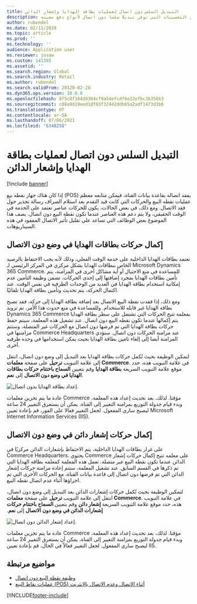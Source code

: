 ```yaml
---
title: التبديل السلس دون اتصال لعمليات بطاقة الهدايا وإشعار الدائن
description: يقدم هذا الموضوع نظرة عامه حول التحسينات التي توفر تبديلا سلسا دون اتصال لأنواع دفع معينه.
author: rubendel
ms.date: 02/11/2020
ms.topic: article
ms.prod: ''
ms.technology: ''
audience: Application user
ms.reviewer: josaw
ms.custom: 141393
ms.assetid: ''
ms.search.region: Global
ms.search.industry: Retail
ms.author: rubendel
ms.search.validFrom: 20120-02-28
ms.dyn365.ops.version: 10.0.8
ms.openlocfilehash: 8f5c8f104d8304cf9a54efcdf6e22efbc3b356b3
ms.sourcegitcommit: c08a9d19eed1df03f32442ddb65a2adf1473d3b6
ms.translationtype: HT
ms.contentlocale: ar-SA
ms.lasthandoff: 07/06/2021
ms.locfileid: "6348258"
---
```

# <a name="seamless-offline-switch-for-gift-card-and-credit-memo-operations"></a>التبديل السلس دون اتصال لعمليات بطاقة الهدايا وإشعار الدائن

[!include [banner](../includes/banner.md)]

إذا كان هناك جهاز نقطه بيع (POS) يفقد اتصاله بقاعدة بيانات القناة، فيمكن متابعه معظم عمليات نقطه البيع والحركات التي كانت قيد التقدم بعد استلام الصراف رسالة تحذير حول فقد الاتصال. ومع ذلك، في بعض الحالات، يكون للحركات عناصر تعتمد على الخدمة في الوقت الحقيقي، ولا يتم دعم هذه العناصر عندما تكون نقطة البيع دون اتصال. يصف هذا الموضوع بعض الوظائف التي تساعد علي تقليل تأثير الاتصال المفقود في هذه السيناريوهات.

## <a name="completing-gift-card-transactions-in-offline-mode"></a>إكمال حركات بطاقات الهدايا في وضع دون الاتصال

تعتمد بطاقات الهدايا الداخلية على خدمة الوقت الفعلي، وذلك لأنه يجب الاحتفاظ بالرصيد الخاص ببطاقات الهدايا بشكل مركزي في المركز الرئيسي لـ Microsoft Dynamics 365 Commerce. للمساعدة في منع الاحتيال أو أية مشاكل أخرى في المزامنة، يتم تأمين بطاقات الهدايا بمجرد إضافتها إلى إحدى الحركات. تضمن وظيفة التأمين عدم إمكانية استخدام بطاقة الهدايا في العديد من الوحدات الطرفية في نفس الوقت. عند اكتمال الحركة، يتم تحديث وتأمين بطاقة الهدايا تلقائيًا.

ومع ذلك، إذا فقدت نقطة البيع الاتصال بعد إضافة بطاقة الهدايا إلى حركة، فقد تصبح بطاقة الهدايا غير قابله للاستخدام. وللمساعدة في منع حدوث هذا الأمر، تم تزويد Dynamics 365 Commerce بمعلمة تتيح الحركات التي تشتمل على سطر بطاقة الهدايا يتم إكمالها عندما تكون نقطه البيع دون اتصال. عند تشغيل هذه المعلمة، سيتم حفظ حركات بطاقة الهدايا التي تم فرضها دون اتصال مع الحركات غير المتصلة، وستتم مزامنتها في Commerce Headquarters عند مزامنة الحركات دون اتصال. ستؤدي المزامنة أيضا إلى إلغاء تامين بطاقة الهدايا بحيث يمكن استخدامها في وحده طرفيه أخرى.

لتمكين الوظيفة بحيث تُكمل حركات بطاقة الهدايا بعد التبديل إلى وضع دون اتصال، انتقل إلى علامة التبويب **ترحيل** على صفحة **معلمات Commerce**. في علامة التبويب هذه، حدد موقع علامة التبويب السريعة **بطاقة الهدايا** وقم بتعيين **‏‫السماح باختتام حركات بطاقات الهدايا في وضع دون الاتصال‬** إلى **نعم**.

![إعداد بطاقة الهدايا بدون اتصال.](../media/gift.png)

عادة ما يتم تخزين معلمات Commerce مؤقتا. لذلك، بعد تحديث إعداد هذه المعلمة، وبدء قيام جدولة التوزيع بمزامنة التغيير إلى القناة، يمكن أن يستغرق التغيير 24 ساعة ليصبح ساري المفعول. لجعل التغيير فعالا على الفور، قم بإعادة تعيين Microsoft Internet Information Services (IIS).

## <a name="completing-credit-memo-transactions-in-offline-mode"></a>إكمال حركات إشعار دائن في وضع دون الاتصال

على غرار بطاقات الهدايا الداخلية، يتم الاحتفاظ بإشعارات الدائن مركزيًا في Commerce Headquarters. يحتوي Commerce على معلمه تتيح إكمال حركات إشعار الدائن عندما تكون نقطه البيع غير متصلة. تعمل هذه المعلمة كمعلمه بطاقة الهدايا التي تم ذكرها في القسم السابق. عند تشغيل المعلمة، ستتم إعادة مزامنة حركات إشعار الدائن التي تم فرضها دون اتصال إلى قاعدة بيانات القناة، مع الحركات الأخرى التي تم اجراؤها أثناء عدم اتصال نقطه البيع.

لتمكين الوظيفة بحيث تُكمل حركات إشعارات الدائن بعد التبديل إلى وضع دون اتصال، انتقل إلى علامة التبويب **ترحيل** على صفحة **معلمات Commerce**. في علامة التبويب هذه، حدد موقع علامة التبويب السريعة **إشعار دائن** وقم بتعيين **‏‫‏‫السماح باختتام حركات إشعارات الدائن في وضع دون الاتصال‬** إلى **نعم**.

![إعداد إشعار الدائن دون اتصال.](../media/creditmemo.png)

عادة ما يتم تخزين معلمات Commerce مؤقتا. لذلك، بعد تحديث إعداد هذه المعلمة، وبدء قيام جدولة التوزيع بمزامنة التغيير إلى القناة، يمكن أن يستغرق التغيير 24 ساعة ليصبح ساري المفعول. لجعل التغيير فعالاً في الحال، قم بإعادة تعيين IIS.

## <a name="related-topics"></a>مواضيع مرتبطة

- [وظيفة نقطة البيع دون اتصال](../pos-offline-functionality.md)
- [عمليات نقاط البيع (POS) أثناء الاتصال وعدم الاتصال بالإنترنت](../pos-operations.md)


[!INCLUDE[footer-include](../../includes/footer-banner.md)]